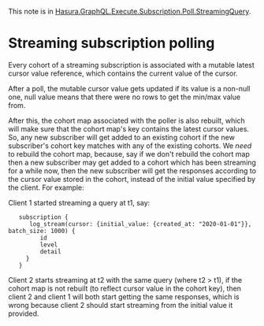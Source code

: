 This note is in [Hasura.GraphQL.Execute.Subscription.Poll.StreamingQuery](https://github.com/hasura/graphql-engine/blob/master/server/src-lib/Hasura/GraphQL/Execute/Subscription/Poll/StreamingQuery.hs#L107).

# Streaming subscription polling


Every cohort of a streaming subscription is associated with a mutable latest
cursor value reference, which contains the current value of the cursor.

After a poll, the mutable cursor value gets updated if its value is a non-null
one, null value means that there were no rows to get the min/max value from.

After this, the cohort map associated with the poller is also rebuilt, which
will make sure that the cohort map's key contains the latest cursor values. So,
any new subscriber will get added to an existing cohort if the new subscriber's
cohort key matches with any of the existing cohorts. We *need* to rebuild the
cohort map, because, say if we don't rebuild the cohort map then a new
subscriber may get added to a cohort which has been streaming for a while now,
then the new subscriber will get the responses according to the cursor value
stored in the cohort, instead of the initial value specified by the client. For
example:

Client 1 started streaming a query at t1, say:

```
   subscription {
      log_stream(cursor: {initial_value: {created_at: "2020-01-01"}}, batch_size: 1000) {
         id
         level
         detail
     }
   }
```

Client 2 starts streaming at t2 with the same query (where t2 > t1), if the
cohort map is not rebuilt (to reflect cursor value in the cohort key), then
client 2 and client 1 will both start getting the same responses, which is wrong
because client 2 should start streaming from the initial value it provided.


